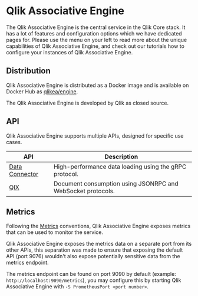 # Qlik Associative Engine

The Qlik Associative Engine is the central service in the Qlik Core stack. It has a lot of features and configuration options
which we have dedicated pages for. Please use the menu on your left to read more about the unique capabilities
of Qlik Associative Engine, and check out our tutorials how to configure your instances of Qlik Associative Engine.

## Distribution

Qlik Associative Engine is distributed as a Docker image and is available on Docker Hub as
[qlikea/engine](https://hub.docker.com/r/qlikea/engine).

The Qlik Associative Engine is developed by Qlik as closed source.

## API

Qlik Associative Engine supports multiple APIs, designed for specific use cases.

API | Description
--- | -----------
[Data Connector](./apis/data-loading/introduction.md) | High-performance data loading using the gRPC protocol.
[QIX](./apis/qix/introduction.md) | Document consumption using JSONRPC and WebSocket protocols.

## Metrics

Following the [Metrics](../../conventions/metrics.md) conventions, Qlik Associative Engine exposes
metrics that can be used to monitor the service.

Qlik Associative Engine exposes the metrics data on a separate port from its other APIs, this separation
was made to ensure that exposing the default API (port 9076) wouldn't also expose potentially
sensitive data from the metrics endpoint.

The metrics endpoint can be found on port 9090 by default (example: `http://localhost:9090/metrics`),
you may configure this by starting Qlik Associative Engine with `-S PrometheusPort <port number>`.
